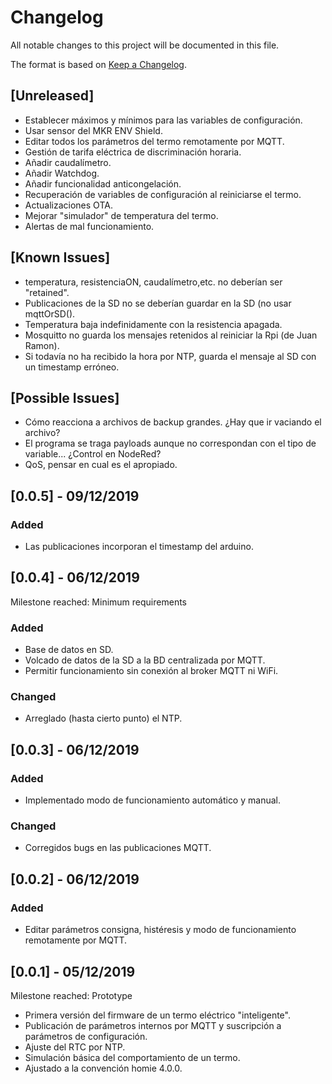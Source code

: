 # Changelog
All notable changes to this project will be documented in this file.

The format is based on [Keep a Changelog](https://keepachangelog.com/en/1.0.0/).

## [Unreleased]
- Establecer máximos y mínimos para las variables de configuración.
- Usar sensor del MKR ENV Shield.
- Editar todos los parámetros del termo remotamente por MQTT.
- Gestión de tarifa eléctrica de discriminación horaria.
- Añadir caudalímetro.
- Añadir Watchdog.
- Añadir funcionalidad anticongelación.
- Recuperación de variables de configuración al reiniciarse el termo.
- Actualizaciones OTA.
- Mejorar "simulador" de temperatura del termo.
- Alertas de mal funcionamiento.

## [Known Issues]
- temperatura, resistenciaON, caudalímetro,etc. no deberían ser "retained".
- Publicaciones de la SD no se deberían guardar en la SD (no usar mqttOrSD().
- Temperatura baja indefinidamente con la resistencia apagada.
- Mosquitto no guarda los mensajes retenidos al reiniciar la Rpi (de Juan Ramon).
- Si todavía no ha recibido la hora por NTP, guarda el mensaje al SD con un timestamp erróneo.

## [Possible Issues]
- Cómo reacciona a archivos de backup grandes. ¿Hay que ir vaciando el archivo?
- El programa se traga payloads aunque no correspondan con el tipo de variable... ¿Control en NodeRed?
- QoS, pensar en cual es el apropiado.

## [0.0.5] - 09/12/2019

### Added
- Las publicaciones incorporan el timestamp del arduino.

## [0.0.4] - 06/12/2019
Milestone reached: Minimum requirements

### Added
- Base de datos en SD.
- Volcado de datos de la SD a la BD centralizada por MQTT.
- Permitir funcionamiento sin conexión al broker MQTT ni WiFi.

### Changed
- Arreglado (hasta cierto punto) el NTP.

## [0.0.3] - 06/12/2019

### Added
- Implementado modo de funcionamiento automático y manual.

### Changed
- Corregidos bugs en las publicaciones MQTT.

## [0.0.2] - 06/12/2019

### Added
- Editar parámetros consigna, histéresis y modo de funcionamiento remotamente por MQTT.

## [0.0.1] - 05/12/2019
Milestone reached: Prototype

- Primera versión del firmware de un termo eléctrico "inteligente".
- Publicación de parámetros internos por MQTT y suscripción a parámetros de configuración.
- Ajuste del RTC por NTP.
- Simulación básica del comportamiento de un termo.
- Ajustado a la convención homie 4.0.0.